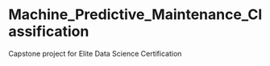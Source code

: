 # Machine_Predictive_Maintenance_Classification
Capstone project for Elite Data Science Certification
